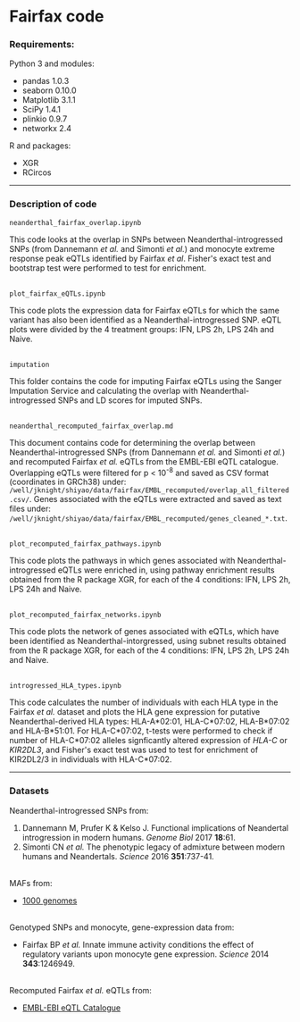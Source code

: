 # Fairfax code

### Requirements:
Python 3 and modules:
* pandas 1.0.3
* seaborn 0.10.0
* Matplotlib 3.1.1
* SciPy 1.4.1
* plinkio 0.9.7
* networkx 2.4

R and packages:
* XGR
* RCircos

---

### Description of code

    neanderthal_fairfax_overlap.ipynb
This code looks at the overlap in SNPs between Neanderthal-introgressed SNPs (from Dannemann *et al.* and Simonti *et al.*) and monocyte extreme response peak eQTLs identified by Fairfax *et al*. Fisher's exact test and bootstrap test were performed to test for enrichment.  
&nbsp;

    plot_fairfax_eQTLs.ipynb
This code plots the expression data for Fairfax eQTLs for which the same variant has also been identified as a Neanderthal-introgressed SNP. eQTL plots were divided by the 4 treatment groups: IFN, LPS 2h, LPS 24h and Naive.  
&nbsp;  

    imputation
This folder contains the code for imputing Fairfax eQTLs using the Sanger Imputation Service and calculating the overlap with Neanderthal-introgressed SNPs and LD scores for imputed SNPs.  
&nbsp;

    neanderthal_recomputed_fairfax_overlap.md
This document contains code for determining the overlap between Neanderthal-introgressed SNPs (from Dannemann *et al.* and Simonti *et al.*) and recomputed Fairfax *et al.* eQTLs from the EMBL-EBI eQTL catalogue. Overlapping eQTLs were filtered for p < 10<sup>-8</sup> and saved as CSV format (coordinates in GRCh38) under: `/well/jknight/shiyao/data/fairfax/EMBL_recomputed/overlap_all_filtered.csv/`. Genes associated with the eQTLs were extracted and saved as text files under: `/well/jknight/shiyao/data/fairfax/EMBL_recomputed/genes_cleaned_*.txt`.  
&nbsp;

    plot_recomputed_fairfax_pathways.ipynb
This code plots the pathways in which genes associated with Neanderthal-introgressed eQTLs were enriched in, using pathway enrichment results obtained from the R package XGR, for each of the 4 conditions: IFN, LPS 2h, LPS 24h and Naive.  
&nbsp;

    plot_recomputed_fairfax_networks.ipynb
This code plots the network of genes associated with eQTLs, which have been identified as Neanderthal-intorgressed, using subnet results obtained from the R package XGR, for each of the 4 conditions: IFN, LPS 2h, LPS 24h and Naive.  
&nbsp;

    introgressed_HLA_types.ipynb
This code calculates the number of individuals with each HLA type in the Fairfax *et al.* dataset and plots the HLA gene expression for putative Neanderthal-derived HLA types: HLA-A\*02:01, HLA-C\*07:02, HLA-B\*07:02 and HLA-B\*51:01. For HLA-C\*07:02, t-tests were performed to check if number of HLA-C\*07:02 alleles signficantly altered expression of *HLA-C* or *KIR2DL3*, and Fisher's exact test was used to test for enrichment of KIR2DL2/3 in individuals with HLA-C\*07:02.

---

### Datasets
Neanderthal-introgressed SNPs from:
1. Dannemann M, Prufer K & Kelso J. Functional implications of Neandertal introgression in modern humans. *Genome Biol* 2017 **18**:61.
2. Simonti CN *et al.* The phenotypic legacy of admixture between modern humans and Neandertals. *Science* 2016 **351**:737-41.  
&nbsp;

MAFs from:
* [1000 genomes](https://www.internationalgenome.org/data/)  
&nbsp;

Genotyped SNPs and monocyte, gene-expression data from:
* Fairfax BP *et al.* Innate immune activity conditions the effect of regulatory variants upon monocyte gene expression. *Science* 2014 **343**:1246949.  
&nbsp;

Recomputed Fairfax *et al.* eQTLs from:
* [EMBL-EBI eQTL Catalogue](https://www.ebi.ac.uk/eqtl/Data_access/)
